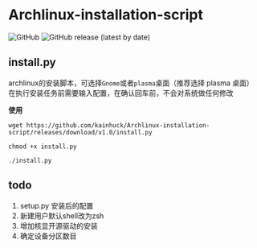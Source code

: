 # Archlinux-installation-script

![GitHub](https://img.shields.io/github/license/kainhuck/Archlinux-installation-script?style=for-the-badge) ![GitHub release (latest by date)](https://img.shields.io/github/v/release/kainhuck/Archlinux-installation-script?style=for-the-badge)

## install.py

archlinux的安装脚本，可选择`Gnome`或者`plasma`桌面（推荐选择 plasma 桌面）
在执行安装任务前需要输入配置，在确认回车前，不会对系统做任何修改

**使用**

```shell
wget https://github.com/kainhuck/Archlinux-installation-script/releases/download/v1.0/install.py

chmod +x install.py

./install.py
```

## todo

1. setup.py  安装后的配置
2. 新建用户默认shell改为zsh
3. 增加核显开源驱动的安装
4. 确定设备分区数目